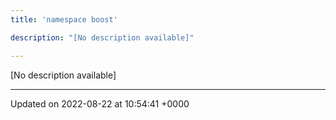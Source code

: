 ```yaml
---
title: 'namespace boost'

description: "[No description available]"

---
```







[No description available]






-------------------------------

Updated on 2022-08-22 at 10:54:41 +0000